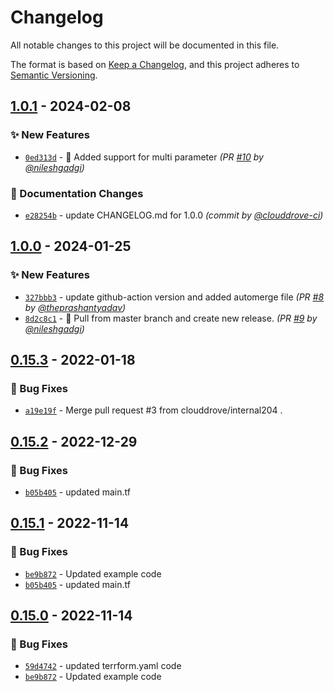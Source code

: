 # Changelog
All notable changes to this project will be documented in this file.

The format is based on [Keep a Changelog](https://keepachangelog.com/en/1.0.0/),
and this project adheres to [Semantic Versioning](https://semver.org/spec/v2.0.0.html).

## [1.0.1] - 2024-02-08
### :sparkles: New Features
- [`0ed313d`](https://github.com/clouddrove/terraform-aws-documentdb/commit/0ed313d60f8b3730a581757c004b05dfc2bcec3a) - 🚀 Added support for multi parameter *(PR [#10](https://github.com/clouddrove/terraform-aws-documentdb/pull/10) by [@nileshgadgi](https://github.com/nileshgadgi))*

### :memo: Documentation Changes
- [`e28254b`](https://github.com/clouddrove/terraform-aws-documentdb/commit/e28254bb3b417a6fc1394b0fa7d0ece5485ab7d3) - update CHANGELOG.md for 1.0.0 *(commit by [@clouddrove-ci](https://github.com/clouddrove-ci))*


## [1.0.0] - 2024-01-25
### :sparkles: New Features
- [`327bbb3`](https://github.com/clouddrove/terraform-aws-documentdb/commit/327bbb324bbe49d27fb59279f927d0d7ae2d1637) - update github-action version and added automerge file *(PR [#8](https://github.com/clouddrove/terraform-aws-documentdb/pull/8) by [@theprashantyadav](https://github.com/theprashantyadav))*
- [`8d2c8c1`](https://github.com/clouddrove/terraform-aws-documentdb/commit/8d2c8c131b0270ee3ae0c0821cb7dd9e763999f2) - 🚀  Pull from master branch and create new release. *(PR [#9](https://github.com/clouddrove/terraform-aws-documentdb/pull/9) by [@nileshgadgi](https://github.com/nileshgadgi))*


## [0.15.3] - 2022-01-18
### :bug: Bug Fixes
- [`a19e19f`](https://github.com/clouddrove/terraform-aws-documentdb/commit/a19e19f2e855d0649301c6856e85ffbabe09260b) - Merge pull request #3 from clouddrove/internal204 .


## [0.15.2] - 2022-12-29
### :bug: Bug Fixes
- [`b05b405`](https://github.com/clouddrove/terraform-aws-documentdb/commit/b05b405864e5f8d369e838218a66697cd0835ba3) - updated main.tf


## [0.15.1] - 2022-11-14
### :bug: Bug Fixes
- [`be9b872`](https://github.com/clouddrove/terraform-aws-documentdb/commit/be9b8720e01f7737296d9f01903fc42982b1d1a8) - Updated example code
- [`b05b405`](https://github.com/clouddrove/terraform-aws-documentdb/commit/b05b405864e5f8d369e838218a66697cd0835ba3#) - updated main.tf

## [0.15.0] - 2022-11-14
### :bug: Bug Fixes
- [`59d4742`](https://github.com/clouddrove/terraform-aws-documentdb/commit/59d474240b75eb81942a7fcb9704893f0cd57b08) - updated terrform.yaml code
- [`be9b872`](https://github.com/clouddrove/terraform-aws-documentdb/commit/be9b8720e01f7737296d9f01903fc42982b1d1a8) - Updated example code



[0.15.0]: https://github.com/clouddrove/terraform-aws-documentdb/compare/0.15.0...master
[0.15.1]: https://github.com/clouddrove/terraform-aws-documentdb/compare/0.15.1...master
[0.15.2]: https://github.com/clouddrove/terraform-aws-documentdb/compare/0.15.2...master
[0.15.3]: https://github.com/clouddrove/terraform-aws-documentdb/releases/tag/0.15.3

[1.0.0]: https://github.com/clouddrove/terraform-aws-documentdb/compare/0.15.3...1.0.0
[1.0.1]: https://github.com/clouddrove/terraform-aws-documentdb/compare/1.0.0...1.0.1